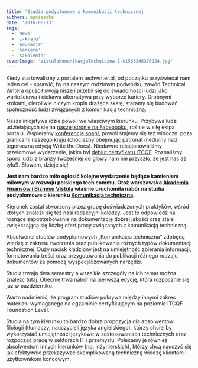 ```yaml
---
title: 'Studia podyplomowe z komunikacji technicznej'
authors: agnieszka
date: '2016-06-13'
tags:
  - 'news'
  - 'z-kraju'
  - 'edukacja'
  - 'kariera'
  - 'szkolenia'
coverImage: 'VistulaKomunikacjaTechniczna-1-e1563346376984.jpg'
---
```


Kiedy startowaliśmy z portalem techwriter.pl, od początku przyświecał nam jeden
cel - sprawić, by na naszym rodzimym podwórku, zawód Technical Writera opuścił
swoją niszę i przebił się do świadomości ludzi jako wartościowa i ciekawa
alternatywa przy wyborze kariery. Drobnymi krokami, cierpliwie niczym kropla
drążąca skałę, staramy się budować społeczność ludzi związanych z komunikacją
techniczną.

<!--truncate-->

Nasza inicjatywa idzie powoli we właściwym kierunku. Przybywa ludzi
udzielających się na
[naszej stronie na Facebooku](https://www.facebook.com/TechWriterPl/?ref=aymt_homepage_panel),
rośnie w siłę ekipa portalu.
Wspieramy [konferencję soap!](http://soapconf.com/), powoli stajemy się też
widoczni poza granicami naszego kraju (chociażby obejmując patronat medialny nad
tegoroczną edycją Write the Docs). Niedawno relacjonowaliśmy przełomowe
wydarzenie, jakim był
[debiut certyfikatu ITCQF](../szkolenie-itcqf-relacja/index.md). Poznaliśmy
sporo ludzi z branży (wcześniej do głowy nam nie przyszło, że jest nas aż
tylu!). Słowem, dzieje się!

**Jest nam bardzo miło ogłosić kolejne wydarzenie będące kamieniem milowym w
rozwoju polskiego tech commu. Otóż warszawska
[Akademia Finansów i Biznesu Vistula](http://www.vistula.edu.pl/) właśnie
uruchomiła nabór na studia podyplomowe o kierunku
[Komunikacja techniczna](http://www.vistula.edu.pl/pol/page/komunikacja-techniczna).**

Kierunek został stworzony przez grupę doświadczonych praktyków, wśród których
znaleźli się też nasi redakcyjni koledzy. Jest to odpowiedź na rosnące
zapotrzebowanie na dokumentację dobrej jakości oraz stale zwiększającą się
liczbę ofert pracy związanych z komunikacją techniczną.

Absolwenci studiów podyplomowych „Komunikacja techniczna” zdobędą wiedzę z
zakresu tworzenia oraz publikowania różnych typów dokumentacji technicznej. Duży
nacisk kładziony jest na umiejętność zbierania informacji, formatowania treści
oraz przygotowania do publikacji różnego rodzaju dokumentów za pomocą
wyspecjalizowanych narzędzi.

Studia trwają dwa semestry a wszelkie szczegóły na ich temat można znaleźć
[tutaj](http://www.vistula.edu.pl/pol/page/komunikacja-techniczna). Obecnie trwa
nabór na pierwszą edycję, która rozpocznie się już w październiku.

Warto nadmienić, że program studiów pokrywa między innymi zakres materiału
wymaganego na egzaminie certyfikującym na poziomie ITCQF Foundation Level.

Studia na tym kierunku to bardzo dobra propozycja dla absolwentów filologii
(tłumaczy, nauczycieli języka angielskiego), którzy chcieliby wykorzystać
umiejętności językowe w zastosowaniach technicznych oraz rozpocząć pracę w
sektorach IT i przemysłu. Polecamy je również absolwentom innych kierunków (np.
inżynierskich), którzy chcą nauczyć się jak efektywnie przekazywać skomplikowaną
techniczną wiedzę klientom i użytkownikom końcowym.
